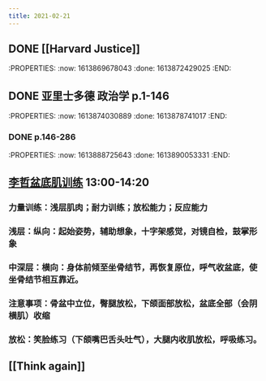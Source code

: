 ```yaml
---
title: 2021-02-21
---
```


## DONE [[Harvard Justice]]
:PROPERTIES:
:now: 1613869678043
:done: 1613872429025
:END:
## DONE 亚里士多德 政治学 p.1-146
:PROPERTIES:
:now: 1613874030889
:done: 1613878741017
:END:
### DONE p.146-286
:PROPERTIES:
:now: 1613888725643
:done: 1613890053331
:END:
## [李哲盆底肌训练](https://weibo.com/l/wblive/p/show/1022:2321324605324718899427)  13:00-14:20
### 力量训练：浅层肌肉；耐力训练；放松能力；反应能力
### 浅层：纵向：起始姿势，辅助想象，十字架感觉，对镜自检，鼓掌形象
### 中深层：横向：身体前倾至坐骨结节，再恢复原位，**呼气收盆底**，使坐骨结节相互靠近。
### 注意事项：骨盆中立位，臀腿放松，下颌面部放松，盆底全部（会阴横肌）收缩
### 放松：笑脸练习（下颌嘴巴舌头吐气），大腿内收肌放松，呼吸练习。
## [[Think again]]
##
